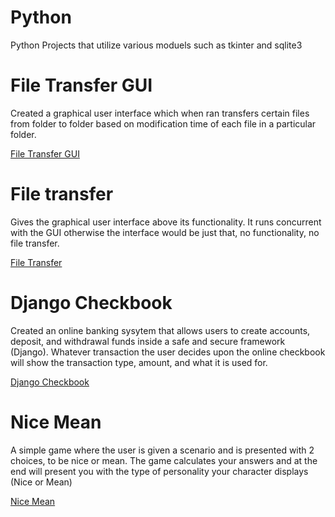 # Python
 
 Python Projects that utilize various moduels such as tkinter and sqlite3
 
# File Transfer GUI
Created a graphical user interface which when ran transfers certain files from folder to folder based on modification time of each file in a particular folder. 

[File Transfer GUI](https://github.com/JMC1027/Python_New/blob/main/giu.py)
 
# File transfer
Gives the graphical user interface above its functionality. It runs concurrent with the GUI otherwise the interface would be just that, no functionality, no file transfer.

[File Transfer](https://github.com/JMC1027/Python_New/blob/main/file_transfer.py)

# Django Checkbook
Created an online banking sysytem that allows users to create accounts, deposit, and withdrawal funds inside a safe and secure framework (Django). Whatever transaction the user decides upon the online checkbook will show the transaction type, amount, and what it is used for.  

[Django Checkbook](https://github.com/JMC1027/Python_New/tree/main/MyVirtualEnviorments/Django_Checkbook)
 
# Nice Mean 
A simple game where the user is given a scenario and is presented with 2 choices, to be nice or mean. The game calculates your answers and at the end will present you with the type of personality your character displays (Nice or Mean)

[Nice Mean](https://github.com/JMC1027/Python_New/blob/main/Nice_Mean.py)
 



